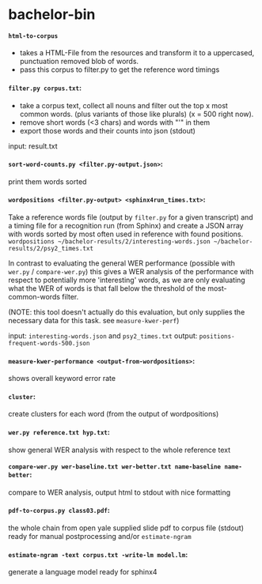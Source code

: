 # bachelor-bin

#### `html-to-corpus`
- takes a HTML-File from the resources and transform it to a uppercased, punctuation removed blob of words.
- pass this corpus to filter.py to get the reference word timings

#### `filter.py corpus.txt`:
- take a corpus text, collect all nouns and filter out the top x most common words. (plus variants of those like plurals) (x = 500 right now).
- remove short words (<3 chars) and words with "'" in them
- export those words and their counts into json (stdout)

input: result.txt

#### `sort-word-counts.py <filter.py-output.json>`:
print them words sorted

#### `wordpositions <filter.py-output> <sphinx4run_times.txt>`:
Take a reference words file (output by `filter.py` for a given transcript) and a timing file for a recognition run (from Sphinx) and create a JSON array with words sorted by most often used in reference with found positions.
`wordpositions ~/bachelor-results/2/interesting-words.json ~/bachelor-results/2/psy2_times.txt`

In contrast to evaluating the general WER performance (possible with `wer.py` / `compare-wer.py`) this gives a WER analysis of the performance with respect to potentially more 'interesting' words, as we are only evaluating what the WER of words is that fall below the threshold of the most-common-words filter.

  (NOTE: this tool doesn't actually do this evaluation, but only supplies the necessary data for this task. see `measure-kwer-perf`)


input: `interesting-words.json` and `psy2_times.txt`
output: `positions-frequent-words-500.json`

#### `measure-kwer-performance <output-from-wordpositions>`:
shows overall keyword error rate

#### `cluster`:
create clusters for each word (from the output of wordpositions)

#### `wer.py reference.txt hyp.txt`:
show general WER analysis with respect to the whole reference text

#### `compare-wer.py wer-baseline.txt wer-better.txt name-baseline name-better`:
compare to WER analysis, output html to stdout with nice formatting

#### `pdf-to-corpus.py class03.pdf`:
the whole chain from open yale supplied slide pdf to corpus file (stdout) ready for manual postprocessing and/or `estimate-ngram`

#### `estimate-ngram -text corpus.txt -write-lm model.lm`:
generate a language model ready for sphinx4

